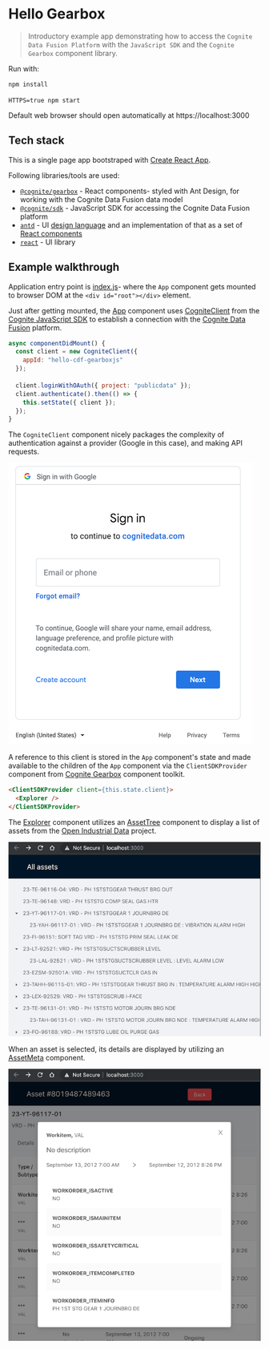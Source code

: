 # Hello Gearbox

> Introductory example app demonstrating how to access the `Cognite Data Fusion Platform` with the `JavaScript SDK` and the `Cognite Gearbox` component library.

Run with:

```shell
npm install

HTTPS=true npm start
```

Default web browser should open automatically at https://localhost:3000

## Tech stack

This is a single page app bootstraped with
[Create React App](https://facebook.github.io/create-react-app/docs/getting-started).

Following libraries/tools are used:

- [`@cognite/gearbox`](https://github.com/cognitedata/gearbox.js) - React components- styled with Ant Design, for working with the Cognite Data Fusion data model
- [`@cognite/sdk`](https://github.com/cognitedata/cognitesdk-js) - JavaScript SDK for accessing the Cognite Data Fusion platform
- [`antd`](https://github.com/ant-design/ant-design) - UI [design language](https://ant.design/docs/spec/introduce) and an implementation of that as a set of [React components](https://ant.design/docs/react/introduce)
- [`react`](https://github.com/facebook/react) - UI library

## Example walkthrough

Application entry point is [index.js](src/index.js)- where the `App` component gets
mounted to browser DOM at the `<div id="root"></div>` element.

Just after getting mounted, the [App](src/App.js) component uses
[CogniteClient](https://cognitedata.github.io/cognitesdk-js/classes/cogniteclient.html)
from the [Cognite JavaScript SDK](https://github.com/cognitedata/cognitesdk-js) to establish a connection with the
[Cognite Data Fusion](https://cognite.com/products/cognite-data-fusion/) platform.

```js
async componentDidMount() {
  const client = new CogniteClient({
    appId: "hello-cdf-gearboxjs"
  });

  client.loginWithOAuth({ project: "publicdata" });
  client.authenticate().then(() => {
    this.setState({ client });
  });
}
```

The `CogniteClient` component nicely packages the complexity of authentication
against a provider (Google in this case), and making API requests.

![](res/hello-0.png)

A reference to this client is stored in the `App` component's state and made available 
to the children of the `App` component via the `ClientSDKProvider` component from 
[Cognite Gearbox](https://github.com/cognitedata/gearbox.js) component toolkit.

```html
<ClientSDKProvider client={this.state.client}>
  <Explorer />
</ClientSDKProvider>
```

The [Explorer](src/Explorer.js) component utilizes an
[AssetTree](https://cognitedata.github.io/gearbox.js/?path=/story/assettree--full-description)
component to display a list of assets from the
[Open Industrial Data](https://openindustrialdata.com) project.

![](res/hello-1.png)

When an asset is selected, its details are displayed by utilizing an
[AssetMeta](https://cognitedata.github.io/gearbox.js/?path=/story/assetmeta--full-description) component.

![](res/hello-2.png)
